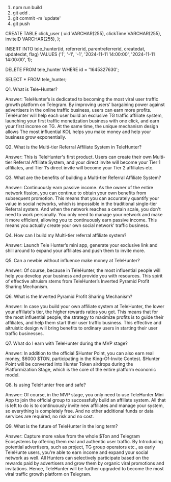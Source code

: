 1. npm run build
2. git add .
3. git commit -m 'update'
4. git push

CREATE TABLE click_user (
  uid VARCHAR(255),
  clickTime VARCHAR(255),
  inviteID VARCHAR(255),
);

INSERT INTO tele_hunter(id, referrerid, parentreferrerid, createdat, updatedat, flag)
VALUES ('1', '-1', '-1', '2024-11-11 14:00:00', '2024-11-11 14:00:00', 1);

DELETE FROM tele_hunter
WHERE id = '1645327630';


SELECT
   *
FROM
   tele_hunter;

Q1. What is Tele-Hunter?

Answer: TeleHunter’s is dedicated to becoming the most viral user traffic growth platform on Telegram. By improving users’ bargaining power against advertisers in the online traffic business, users can earn more profits. TeleHunter will help each user build an exclusive TG traffic affiliate system, launching your first traffic monetization business with one click, and earn your first income on TG. At the same time, the unique mechanism design allows The most influential KOL helps you make money and help your business grow exponentially.

Q2. What is the Multi-tier Referral Affiliate System in TeleHunter?

Answer: This is TeleHunter's first product. Users can create their own Multi-tier Referral Affiliate System, and your direct invite will become your Tier 1 affiliates, and Tier 1’s direct invite will become your Tier 2 affiliates etc.

Q3. What are the benefits of building a Multi-tier Referral Affiliate System?

Answer: Continuously earn passive income. As the owner of the entire network fission, you can continue to obtain your own benefits from subsequent promotion. This means that you can accurately quantify your value in social networks, which is impossible in the traditional single-tier Referral system. And when the network reaches a certain scale, you don't need to work personally. You only need to manage your network and make it more efficient, allowing you to continuously earn passive income. This means you actually create your own social network’ traffic business.

Q4. How can I build my Multi-tier referral affiliate system?

Answer: Launch Tele Hunter’s mini app, generate your exclusive link and shill around to expand your affiliates and push them to invite more.

Q5. Can a newbie without influence make money at TeleHunter?

Answer: Of course, because in TeleHunter, the most influential people will help you develop your business and provide you with resources. This spirit of effective altruism stems from TeleHunter’s Inverted Pyramid Profit Sharing Mechanism.

Q6. What is the Inverted Pyramid Profit Sharing Mechanism?

Answer: In case you build your own affiliate system at TeleHunter, the lower your affiliate's tier,  the higher rewards ratios you get. This means that for the most influential people, the strategy to maximize profits is to guide their affiliates, and help them start their user traffic business. This effective and altruistic design will bring benefits to ordinary users in starting their user traffic businesses.

Q7. What do I earn with TeleHunter during the MVP stage?

Answer: In addition to the official $Hunter Point, you can also earn real money, $6000 $TON, participating  in the King-Of-Invite Contest. $Hunter Point will be converted into Hunter Token airdrops during the Platformization Stage, which is the core of the entire platform economic model.

Q8. Is using TeleHunter free and safe?

Answer: Of course, in the MVP stage, you only need to use TeleHunter Mini App to join the official group to successfully build an affiliate system. All that is left to do is to continuously invite new affiliates and manage your system, so everything is completely free. And no other additional funds or data services are required, no risk and no cost.

Q9. What is the future of TeleHunter in the long term?

Answer: Capture more value from the whole $Ton and Telegram Ecosystems by offering them real and authentic user traffic. By Introducing potential advertisers, such as project, TG group operators etc., as early TeleHunte users, you’re able to earn income and expand your social network as well. All Hunters can selectively participate based on the rewards paid by advertisers and grow them by organic viral promotions and invitations. Hence, TeleHunter will be further upgraded to become the most viral traffic growth platform on Telegram.